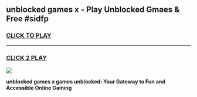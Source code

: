 
## unblocked games x - Play Unblocked Gmaes & Free #sidfp
<h3>
<a href="https://news.freeplayer.one?title=unblocked_games_x&ref=03M">CLICK TO PLAY</a></h3>
<hr>

<h3>
<a href="https://news.freeplayer.one?title=unblocked_games_x&ref=03M">CLICK 2 PLAY</a>
  
</h3>

<a href="https://news.freeplayer.one?title=unblocked_games_x&ref=03M"><img src="https://clearcache.store/games.png"></a>


**unblocked games x games unblocked: Your Gateway to Fun and Accessible Online Gaming**
